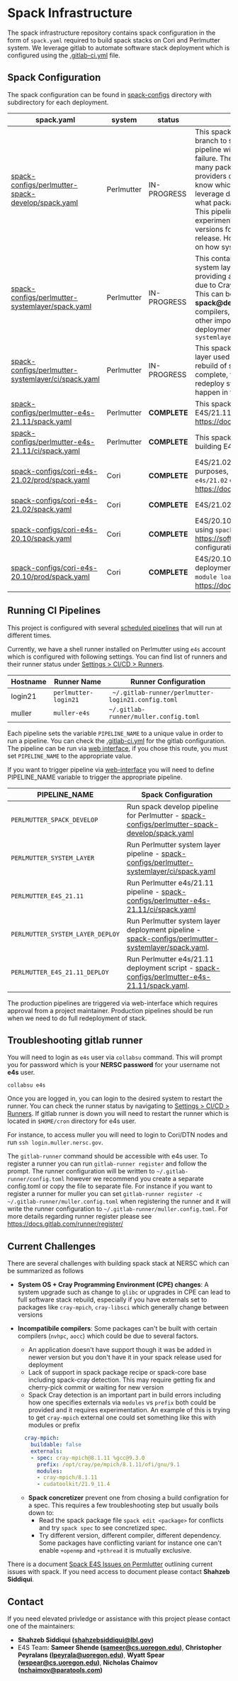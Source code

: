 # Spack Infrastructure

The spack infrastructure repository contains spack configuration in the form of `spack.yaml` required to build spack stacks on Cori and Perlmutter system. We leverage gitlab to automate software stack deployment which is configured using the [.gitlab-ci.yml](https://software.nersc.gov/NERSC/spack-infrastructure/-/blob/main/.gitlab-ci.yml) file. 

## Spack Configuration

The spack configuration can be found in [spack-configs](https://software.nersc.gov/NERSC/spack-infrastructure/-/tree/main/spack-configs) directory with subdirectory for each deployment. 

| spack.yaml | system | status | description | 
| ---------- | ------- | ----------- | --------- |
| [spack-configs/perlmutter-spack-develop/spack.yaml](https://software.nersc.gov/NERSC/spack-infrastructure/-/blob/main/spack-configs/perlmutter-spack-develop/spack.yaml) | Perlmutter | IN-PROGRESS | This spack configuration is based on `spack@develop` branch to see what packages can be built. We expect this pipeline will fail and we are not expected to fix build failure. The main purpose of this project is to build as many packages across all the compilers, mpi, blas providers of interest and see what works. Since we don't know which package works during deployment, we will leverage data from this pipeline to make informed decision what packages should be picked with given compilers. This pipeline is our development and we should use this to experiment new compilers. Note that we won't hardcode versions for packages since we want to build with latest release. However we will hardcode externals depending on how system is configured. |
| [spack-configs/perlmutter-systemlayer/spack.yaml](https://software.nersc.gov/NERSC/spack-infrastructure/-/tree/main/spack-configs/perlmutter-systemlayer/spack.yaml) | Perlmutter | IN-PROGRESS | This contains a spack configuration used for building the system layer for Perlmutter which will be used for providing a consistent set of compilers that won't change due to Cray Programming Environment (CPE) upgrade. This can be used with E4S deployment and **spack@develop** pipeline. The system layer includes compilers, mpi, blas/fftw/lapack/scalapack, nvhpc and other important tools. This configuration is used for deployment purposes and is accessible via `module load systemlayer` |
| [spack-configs/perlmutter-systemlayer/ci/spack.yaml](https://software.nersc.gov/NERSC/spack-infrastructure/-/tree/main/spack-configs/perlmutter-systemlayer/ci/spack.yaml) | Perlmutter | IN-PROGRESS | This spack configuration used for building the system layer used with scheduled pipeline in order to do full rebuild of system layer when needed. Once full rebuild is complete, the deployment configuration can be used to redeploy system layer. All changes for systemlayer should happen in this spack configuration |
| [spack-configs/perlmutter-e4s-21.11/spack.yaml](https://software.nersc.gov/NERSC/spack-infrastructure/-/blob/main/spack-configs/perlmutter-e4s-21.11/spack.yaml) | Perlmutter | **COMPLETE** | This spack configuration is deployment configuration for E4S/21.11. For more details on this stack see  https://docs.nersc.gov/applications/e4s/perlmutter/21.11/ | 
| [spack-configs/perlmutter-e4s-21.11/ci/spack.yaml](https://software.nersc.gov/NERSC/spack-infrastructure/-/blob/main/spack-configs/perlmutter-e4s-21.11/ci/spack.yaml) | Perlmutter | **COMPLETE** | This spack configuration is used for development for building E4S/21.11 using scheduled pipeline. | 
| [spack-configs/cori-e4s-21.02/prod/spack.yaml](https://software.nersc.gov/NERSC/spack-infrastructure/-/tree/main/spack-configs/cori-e4s-21.02/prod/spack.yaml) | Cori | **COMPLETE** | E4S/21.02 spack configuration used for deployment purposes, this can be accessed via `module load e4s/21.02` on Cori. For more details see https://docs.nersc.gov/applications/e4s/cori/21.02/ | 
| [spack-configs/cori-e4s-21.02/spack.yaml](https://software.nersc.gov/NERSC/spack-infrastructure/-/tree/main/spack-configs/cori-e4s-21.02/spack.yaml) | Cori | **COMPLETE** | E4S/21.02 spack configuration that push to buildcache. | 
| [spack-configs/cori-e4s-20.10/spack.yaml](https://software.nersc.gov/NERSC/spack-infrastructure/-/blob/main/spack-configs/cori-e4s-20.10/spack.yaml) | Cori | **COMPLETE** |  E4S/20.10 spack configuration that push to build cache using `spack ci`.  This project lives in https://software.nersc.gov/NERSC/e4s-2010 and configuration was copied over here. | 
| [spack-configs/cori-e4s-20.10/prod/spack.yaml](https://software.nersc.gov/NERSC/spack-infrastructure/-/blob/main/spack-configs/cori-e4s-20.10/prod/spack.yaml) | Cori | **COMPLETE** |  E4S/20.10 spack configuration for Cori used for deployment purpose. This stack can be accessed via `module load e4s/20.10`. This is documented at https://docs.nersc.gov/applications/e4s/cori/20.10/ | 

## Running CI Pipelines

This project is configured with several [scheduled pipelines](https://software.nersc.gov/NERSC/spack-infrastructure/-/pipeline_schedules) that will run at different times.

Currently, we have a shell runner installed on Perlmutter using `e4s` account which is configured with following settings. You can find list of runners and their runner status under [Settings > CI/CD > Runners](https://software.nersc.gov/NERSC/spack-infrastructure/-/settings/ci_cd).

| Hostname | Runner Name | Runner Configuration |
| --------- | ---------- | --------------------- |
| login21 | `perlmutter-login21` | ` ~/.gitlab-runner/perlmutter-login21.config.toml` |
| muller | `muller-e4s` | `~/.gitlab-runner/muller.config.toml` |


Each pipeline sets the variable `PIPELINE_NAME` to a unique value in order to run a pipeline. You can check the [.gitlab-ci.yml](https://software.nersc.gov/NERSC/spack-infrastructure/-/blob/main/.gitlab-ci.yml) for the gitlab configuration. The pipeline can be run via [web interface](https://software.nersc.gov/NERSC/spack-infrastructure/-/pipelines/new), if you chose this route, you must set `PIPELINE_NAME` to the appropriate value.

If you want to trigger pipeline via [web-interface](https://software.nersc.gov/NERSC/spack-infrastructure/-/pipelines/new) you will need to define PIPELINE_NAME variable to trigger the appropriate pipeline.


| PIPELINE_NAME | Spack Configuration |
| ------------- | -------------------- |
| `PERLMUTTER_SPACK_DEVELOP` | Run spack develop pipeline for Perlmutter - [spack-configs/perlmutter-spack-develop/spack.yaml](https://software.nersc.gov/NERSC/spack-infrastructure/-/blob/main/spack-configs/perlmutter-spack-develop/spack.yaml) |
| `PERLMUTTER_SYSTEM_LAYER` | Run Perlmutter system layer pipeline -  [spack-configs/perlmutter-systemlayer/ci/spack.yaml](https://software.nersc.gov/NERSC/spack-infrastructure/-/tree/main/spack-configs/perlmutter-systemlayer/ci/spack.yaml) |
| `PERLMUTTER_E4S_21.11` | Run Perlmutter e4s/21.11 pipeline - [spack-configs/perlmutter-e4s-21.11/ci/spack.yaml](https://software.nersc.gov/NERSC/spack-infrastructure/-/blob/main/spack-configs/perlmutter-e4s-21.11/ci/spack.yaml) | 
| `PERLMUTTER_SYSTEM_LAYER_DEPLOY` | Run Perlmutter system layer deployment pipeline - [spack-configs/perlmutter-systemlayer/spack.yaml](https://software.nersc.gov/NERSC/spack-infrastructure/-/tree/main/spack-configs/perlmutter-systemlayer/spack.yaml). |
| `PERLMUTTER_E4S_21.11_DEPLOY` | Run Perlmutter e4s/21.11 deployment script - [spack-configs/perlmutter-e4s-21.11/spack.yaml](https://software.nersc.gov/NERSC/spack-infrastructure/-/tree/main/spack-configs/spack-configs/perlmutter-e4s-21.11/spack.yaml).

The production pipelines are triggered via web-interface which requires approval from a project maintainer. Production pipelines should be run when we need to do full redeployment of stack.

## Troubleshooting gitlab runner

You will need to login as `e4s` user via `collabsu` command. This will prompt you for password which is your **NERSC password** for your username not **e4s** user.

```
collabsu e4s
```

Once you are logged in, you can login to the desired system to restart the runner. You can check the runner status by navigating to [Settings > CI/CD > Runners](https://software.nersc.gov/NERSC/spack-infrastructure/-/settings/ci_cd). If gitlab runner is down you will need to restart the runner which is located in `$HOME/cron` directory for e4s user. 

For instance, to access muller you will need to login to Cori/DTN nodes and run `ssh login.muller.nersc.gov`. 


The `gitlab-runner` command should be accessible with e4s user. To register a runner you can run `gitlab-runner register` and follow the prompt. The runner configuration will be written to `~/.gitlab-runner/config.toml` however we recommend you create a separate config.toml or copy the file to separate file. For instance if you want to register a runner for muller you can set `gitlab-runner register -c ~/.gitlab-runner/muller.config.toml` when registering the runner and it will write the runner configuration to `~/.gitlab-runner/muller.config.toml`. For more details regarding runner register please see https://docs.gitlab.com/runner/register/


## Current Challenges

There are several challenges with building spack stack at NERSC which can be summarized as follows

- **System OS + Cray Programming Environment (CPE) changes**: A system upgrade such as change to `glibc` or upgrades in CPE can lead to full software stack rebuild, especially if you have externals set to packages like `cray-mpich`, `cray-libsci` which generally change between versions
- **Incompatibile compilers**: Some packages can't be built with certain compilers (`nvhpc`, `aocc`) which could be due to several factors. 
  - An application doesn't have support though it was be added in newer version but you don't have it in your spack release used for deployment
  - Lack of support in spack package recipe or spack-core base including spack-cray detection. This may require getting fix and cherry-pick commit or waiting for new version
  - Spack Cray detection is an important part in build errors including how one specifies externals via `modules` vs `prefix` both could be provided and it requires experimentation. An example of this is trying to get `cray-mpich` external one could set something like this with modules or prefix

  ```yaml
    cray-mpich:
      buildable: false
      externals:
      - spec: cray-mpich@8.1.11 %gcc@9.3.0
        prefix: /opt/cray/pe/mpich/8.1.11/ofi/gnu/9.1
        modules:
        - cray-mpich/8.1.11
        - cudatoolkit/21.9_11.4
  ```
  - **Spack concretizer** prevent one from chosing a build configration for a spec. This requires a few troubleshooting step but usually boils down to:
    - Read the spack package file `spack edit <package>` for conflicts and try `spack spec` to see concretized spec.
    - Try different version, different compiler, different dependency. Some packages have conflicting variant for instance one can't enable `+openmp` and `+pthread` it is mutually exclusive.

There is a document [Spack E4S Issues on Permlutter](https://docs.google.com/document/d/1jWrCcK8LgpNDMytXhLdBYpIusidkoowrZAH1zos7zIw/edit?usp=sharing) outlining current issues with spack. If you need access to document please contact **Shahzeb Siddiqui**.


## Contact

If you need elevated privledge or assistance with this project please contact one of the maintainers:

- **Shahzeb Siddiqui (shahzebsiddiqui@lbl.gov)**
- E4S Team: **Sameer Shende (sameer@cs.uoregon.edu)**, **Christopher Peyralans (lpeyrala@uoregon.edu)**, **Wyatt Spear (wspear@cs.uoregon.edu)**, **Nicholas Chaimov (nchaimov@paratools.com)**


